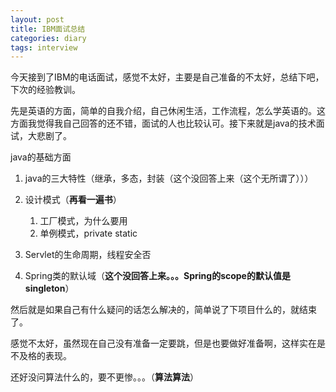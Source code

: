 ```yaml
---
layout: post
title: IBM面试总结
categories: diary
tags: interview
---
```

今天接到了IBM的电话面试，感觉不太好，主要是自己准备的不太好，总结下吧，下次的经验教训。

先是英语的方面，简单的自我介绍，自己休闲生活，工作流程，怎么学英语的。这方面我觉得我自己回答的还不错，面试的人也比较认可。接下来就是java的技术面试，大悲剧了。

java的基础方面

1. java的三大特性（继承，多态，封装（这个没回答上来（这个无所谓了）））

2. 设计模式（<b>再看一遍书</b>）
	1. 工厂模式，为什么要用
	2. 单例模式，private static

3. Servlet的生命周期，线程安全否

4. Spring类的默认域（<b>这个没回答上来。。。Spring的scope的默认值是singleton</b>）

然后就是如果自己有什么疑问的话怎么解决的，简单说了下项目什么的，就结束了。

感觉不太好，虽然现在自己没有准备一定要跳，但是也要做好准备啊，这样实在是不及格的表现。

还好没问算法什么的，要不更惨。。。（<b>算法算法</b>）

